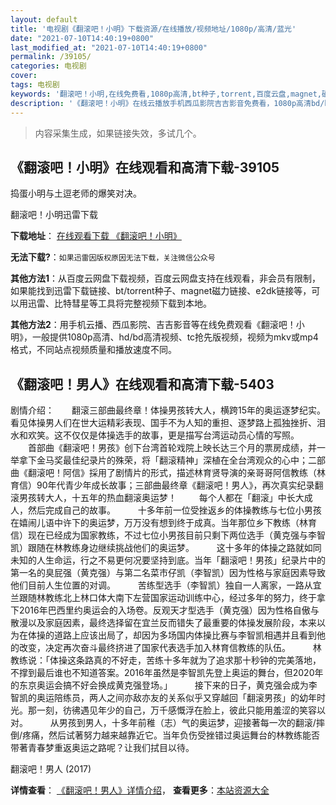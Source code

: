 ```yaml
---
layout: default
title: '电视剧《翻滚吧！小明》下载资源/在线播放/视频地址/1080p/高清/蓝光'
date: "2021-07-10T14:40:19+0800"
last_modified_at: "2021-07-10T14:40:19+0800"
permalink: /39105/
categories: 电视剧
cover:
tags: 电视剧
keywords: '翻滚吧！小明,在线免费看,1080p高清,bt种子,torrent,百度云盘,magnet,磁力链,迅雷下载资源'
description: '《翻滚吧！小明》在线云播放手机西瓜影院吉吉影音免费看，1080p高清bd/hd未删减完整版和tc抢先枪版，mkv/mp4格式，附带bt/torrent种子、magnet/磁力链、百度云盘、网盘资源迅雷下载链接'
---
```


>内容采集生成，如果链接失效，多试几个。


## 《翻滚吧！小明》在线观看和高清下载-39105

捣蛋小明与土逗老师的爆笑对决。<!---剧情end--->


翻滚吧！小明迅雷下载

**下载地址**： [在线观看下载 《翻滚吧！小明》](https://www.993dy.com//vod-detail-id-13264.html) 


**无法下载?**：`如果迅雷因版权原因无法下载，关注微信公众号 `

**其他方法1**：从百度云网盘下载视频，百度云网盘支持在线观看，非会员有限制，如果能找到迅雷下载链接、bt/torrent种子、magnet磁力链接、e2dk链接等，可以用迅雷、比特彗星等工具将完整视频下载到本地。

**其他方法2**：用手机云播、西瓜影院、吉吉影音等在线免费观看《翻滚吧！小明》，一般提供1080p高清、hd/bd高清视频、tc抢先版视频，视频为mkv或mp4格式，不同站点视频质量和播放速度不同。


## 《翻滚吧！男人》在线观看和高清下载-5403

剧情介绍：　　翻滚三部曲最终章！体操男孩转大人，横跨15年的奥运逐梦纪实。看见体操男人们在世大运精彩表现、国手不为人知的重担、逐梦路上孤独挫折、泪水和欢笑。这不仅仅是体操选手的故事，更是描写台湾运动员心情的写照。  　　首部曲《翻滚吧！男孩》创下台湾首轮戏院上映长达三个月的票房成绩，并一举拿下金马奖最佳纪录片的殊荣，将「翻滚精神」深植在全台湾观众的心中；二部曲《翻滚吧！阿信》採用了剧情片的形式，描述林育贤导演的亲哥哥阿信教练（林育信）90年代青少年成长故事；三部曲最终章《翻滚吧！男人》，再次真实纪录翻滚男孩转大人，十五年的热血翻滚奥运梦！  　　每个人都在「翻滚」中长大成人，然后完成自己的故事。  　　十多年前一位受挫返乡的体操教练与七位小男孩在嬉闹儿语中许下的奥运梦，万万没有想到终于成真。当年那位乡下教练（林育信）现在已经成为国家教练，不过七位小男孩目前只剩下两位选手（黄克强与李智凯）跟随在林教练身边继续挑战他们的奥运梦。  　　这十多年的体操之路就如同未知的人生命运，行之不易更何况要坚持到底。当年「翻滚吧！男孩」纪录片中的第一名的臭屁强（黄克强）与第二名菜市仔凯（李智凯）因为性格与家庭因素导致他们目前人生位置的对调。  　　苦练型选手（李智凯）独自一人离家，一路从宜兰跟随林教练北上林口体大南下左营国家运动训练中心，经过多年的努力，终于拿下2016年巴西里约奥运会的入场卷。反观天才型选手（黄克强）因为性格自傲与散漫以及家庭因素，最终选择留在宜兰反而错失了最重要的体操发展阶段，本来以为在体操的道路上应该出局了，却因为多场国内体操比赛与李智凯相遇并且看到他的改变，决定再次奋斗最终挤进了国家代表选手加入林育信教练的队伍。  　　林教练说：「体操这条路真的不好走，苦练十多年就为了追求那十秒钟的完美落地，不撑到最后谁也不知道答案。2016年虽然是李智凯先登上奥运的舞台，但2020年的东京奥运会搞不好会换成黄克强登场。」  　　接下来的日子，黄克强会成为李智凯的奥运陪练员，两人之间亦敌亦友的关系似乎又穿越回「翻滚男孩」的幼年时光。那一刻，彷彿遇见年少的自己，万千感慨浮在脸上，彼此只能用羞涩的笑容以对。  　　从男孩到男人，十多年前稚（志）气的奥运梦，迎接著每一次的翻滚/摔倒/疼痛，然后试著努力越来越靠近它。当年负伤受挫错过奥运舞台的林教练能否带著青春梦重返奥运之路呢？让我们拭目以待。


翻滚吧！男人 (2017)

**详情查看**： [《翻滚吧！男人》详情介绍](/movie/5403/)， **查看更多**：[本站资源大全](/movie/t/all/)

